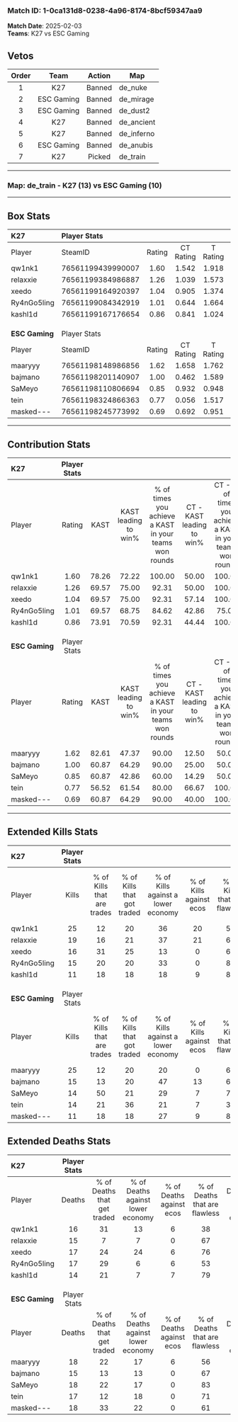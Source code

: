 ### Match ID: 1-0ca131d8-0238-4a96-8174-8bcf59347aa9  
**Match Date**: 2025-02-03  
**Teams**: K27 vs ESC Gaming  

## Vetos  

| Order | Team | Action | Map |
| :---: | :--: | :----: | --- |
| 1 | K27 | Banned | de_nuke |
| 2 | ESC Gaming | Banned | de_mirage |
| 3 | ESC Gaming | Banned | de_dust2 |
| 4 | K27 | Banned | de_ancient |
| 5 | K27 | Banned | de_inferno |
| 6 | ESC Gaming | Banned | de_anubis |
| 7 | K27 | Picked | de_train |

---  

### **Map**: de_train - K27 (13) vs ESC Gaming (10)  
---  

## Box Stats  

| **K27**        | Player Stats      |        |           |          |       |       |       |         |        |      |     |
| :- | :- | :-: | :-: | :-: | :-: | :-: | :-: | :-: | :-: | :-: | :-: |
| Player         | SteamID           | Rating | CT Rating | T Rating | KAST  |  ADR  | Kills | Assists | Deaths | K/D  | HS% |
| qw1nk1         | 76561199439990007 |  1.60  |   1.542   |  1.918   | 78.26 | 116.2 |  25   |    7    |   16   | 1.56 | 44  |
| relaxxie       | 76561199384986887 |  1.26  |   1.039   |  1.573   | 69.57 | 91.2  |  19   |    8    |   15   | 1.27 | 73  |
| xeedo          | 76561199164920397 |  1.04  |   0.905   |  1.374   | 69.57 | 74.5  |  16   |    5    |   17   | 0.94 | 50  |
| Ry4nGo5ling    | 76561199084342919 |  1.01  |   0.644   |  1.664   | 69.57 | 73.8  |  15   |    7    |   17   | 0.88 | 53  |
| kashl1d        | 76561199167176654 |  0.86  |   0.841   |  1.024   | 73.91 | 45.7  |  11   |    5    |   14   | 0.79 | 36  |
|                |                   |        |           |          |       |       |       |         |        |      |     |
|                |                   |        |           |          |       |       |       |         |        |      |     |
|                |                   |        |           |          |       |       |       |         |        |      |     |
| **ESC Gaming** | Player Stats      |        |           |          |       |       |       |         |        |      |     |
| Player         | SteamID           | Rating | CT Rating | T Rating | KAST  |  ADR  | Kills | Assists | Deaths | K/D  | HS% |
| maaryyy        | 76561198148986856 |  1.62  |   1.658   |  1.762   | 82.61 | 126.8 |  25   |    6    |   18   | 1.39 | 68  |
| bajmano        | 76561198201140907 |  1.00  |   0.462   |  1.589   | 60.87 | 75.5  |  15   |    9    |   15   | 1.00 | 66  |
| SaMeyo         | 76561198110806694 |  0.85  |   0.932   |  0.948   | 60.87 | 67.4  |  14   |    4    |   18   | 0.78 | 21  |
| tein           | 76561198324866363 |  0.77  |   0.056   |  1.517   | 56.52 | 50.4  |  14   |    1    |   17   | 0.82 | 64  |
| masked---      | 76561198245773992 |  0.69  |   0.692   |  0.951   | 60.87 | 47.2  |  11   |    8    |   18   | 0.61 | 27  |
---  

## Contribution Stats  

| **K27**        | Player Stats |       |                      |                                                        |                           |                                                             |                          |                                                            |
| :- | :-: | :-: | :-: | :-: | :-: | :-: | :-: | :-: |
| Player         |    Rating    | KAST  | KAST leading to win% | % of times you achieve a KAST in your teams won rounds | CT - KAST leading to win% | CT - % of times you achieve a KAST in your teams won rounds | T - KAST leading to win% | T - % of times you achieve a KAST in your teams won rounds |
| qw1nk1         |     1.60     | 78.26 |        72.22         |                         100.00                         |           50.00           |                           100.00                            |          90.00           |                           100.00                           |
| relaxxie       |     1.26     | 69.57 |        75.00         |                         92.31                          |           50.00           |                           100.00                            |          100.00          |                           88.89                            |
| xeedo          |     1.04     | 69.57 |        75.00         |                         92.31                          |           57.14           |                           100.00                            |          88.89           |                           88.89                            |
| Ry4nGo5ling    |     1.01     | 69.57 |        68.75         |                         84.62                          |           42.86           |                            75.00                            |          88.89           |                           88.89                            |
| kashl1d        |     0.86     | 73.91 |        70.59         |                         92.31                          |           44.44           |                           100.00                            |          100.00          |                           88.89                            |
|                |              |       |                      |                                                        |                           |                                                             |                          |                                                            |
|                |              |       |                      |                                                        |                           |                                                             |                          |                                                            |
|                |              |       |                      |                                                        |                           |                                                             |                          |                                                            |
| **ESC Gaming** | Player Stats |       |                      |                                                        |                           |                                                             |                          |                                                            |
| Player         |    Rating    | KAST  | KAST leading to win% | % of times you achieve a KAST in your teams won rounds | CT - KAST leading to win% | CT - % of times you achieve a KAST in your teams won rounds | T - KAST leading to win% | T - % of times you achieve a KAST in your teams won rounds |
| maaryyy        |     1.62     | 82.61 |        47.37         |                         90.00                          |           12.50           |                            50.00                            |          72.73           |                           100.00                           |
| bajmano        |     1.00     | 60.87 |        64.29         |                         90.00                          |           25.00           |                            50.00                            |          80.00           |                           100.00                           |
| SaMeyo         |     0.85     | 60.87 |        42.86         |                         60.00                          |           14.29           |                            50.00                            |          71.43           |                           62.50                            |
| tein           |     0.77     | 56.52 |        61.54         |                         80.00                          |           66.67           |                           100.00                            |          60.00           |                           75.00                            |
| masked---      |     0.69     | 60.87 |        64.29         |                         90.00                          |           40.00           |                           100.00                            |          77.78           |                           87.50                            |
---  

## Extended Kills Stats  

| **K27**        | Player Stats |                            |                            |                                    |                         |                              |                                 |                                       |                    |           |
| :- | :-: | :-: | :-: | :-: | :-: | :-: | :-: | :-: | :-: | :-: |
| Player         |    Kills     | % of Kills that are trades | % of Kills that got traded | % of Kills against a lower economy | % of Kills against ecos | % of Kills that are flawless | % of Kills that are close duels | % of Kills that are assisted by flash | Pistol Round Kills | AWP Kills |
| qw1nk1         |      25      |             12             |             20             |                 36                 |           20            |              56              |                0                |                   8                   |         0          |     2     |
| relaxxie       |      19      |             16             |             21             |                 37                 |           21            |              63              |                0                |                   5                   |         0          |     4     |
| xeedo          |      16      |             31             |             25             |                 13                 |            0            |              69              |                0                |                   6                   |         0          |     1     |
| Ry4nGo5ling    |      15      |             20             |             20             |                 33                 |            0            |              80              |               13                |                   0                   |         0          |     1     |
| kashl1d        |      11      |             18             |             18             |                 18                 |            9            |              82              |                0                |                   0                   |         4          |     2     |
|                |              |                            |                            |                                    |                         |                              |                                 |                                       |                    |           |
|                |              |                            |                            |                                    |                         |                              |                                 |                                       |                    |           |
|                |              |                            |                            |                                    |                         |                              |                                 |                                       |                    |           |
| **ESC Gaming** | Player Stats |                            |                            |                                    |                         |                              |                                 |                                       |                    |           |
| Player         |    Kills     | % of Kills that are trades | % of Kills that got traded | % of Kills against a lower economy | % of Kills against ecos | % of Kills that are flawless | % of Kills that are close duels | % of Kills that are assisted by flash | Pistol Round Kills | AWP Kills |
| maaryyy        |      25      |             12             |             20             |                 20                 |            0            |              60              |               12                |                  24                   |         0          |     0     |
| bajmano        |      15      |             13             |             20             |                 47                 |           13            |              67              |                0                |                   0                   |         0          |     0     |
| SaMeyo         |      14      |             50             |             21             |                 29                 |            7            |              71              |                7                |                   0                   |         11         |     0     |
| tein           |      14      |             21             |             36             |                 21                 |            7            |              36              |                0                |                   7                   |         0          |     1     |
| masked---      |      11      |             18             |             18             |                 27                 |            9            |              82              |                0                |                   0                   |         1          |     0     |
## Extended Deaths Stats  

| **K27**        | Player Stats |                             |                                   |                          |                               |                            |                           |               |
| :- | :-: | :-: | :-: | :-: | :-: | :-: | :-: | :-: |
| Player         |    Deaths    | % of Deaths that get traded | % of Deaths against lower economy | % of Deaths against ecos | % of Deaths that are flawless | % of Deaths that are close | % of Deaths while blinded | Deaths to AWP |
| qw1nk1         |      16      |             31              |                13                 |            6             |              38               |             6              |             0             |       2       |
| relaxxie       |      15      |              7              |                 7                 |            0             |              67               |             7              |             7             |       2       |
| xeedo          |      17      |             24              |                24                 |            6             |              76               |             6              |            12             |       4       |
| Ry4nGo5ling    |      17      |             29              |                 6                 |            6             |              53               |             6              |            18             |       3       |
| kashl1d        |      14      |             21              |                 7                 |            7             |              79               |             0              |             7             |       1       |
|                |              |                             |                                   |                          |                               |                            |                           |               |
|                |              |                             |                                   |                          |                               |                            |                           |               |
|                |              |                             |                                   |                          |                               |                            |                           |               |
| **ESC Gaming** | Player Stats |                             |                                   |                          |                               |                            |                           |               |
| Player         |    Deaths    | % of Deaths that get traded | % of Deaths against lower economy | % of Deaths against ecos | % of Deaths that are flawless | % of Deaths that are close | % of Deaths while blinded | Deaths to AWP |
| maaryyy        |      18      |             22              |                17                 |            6             |              56               |             11             |             6             |       1       |
| bajmano        |      15      |             13              |                13                 |            0             |              67               |             0              |             7             |       0       |
| SaMeyo         |      18      |             22              |                17                 |            0             |              83               |             0              |             0             |       2       |
| tein           |      17      |             12              |                18                 |            0             |              71               |             0              |             0             |       1       |
| masked---      |      18      |             33              |                22                 |            0             |              61               |             0              |            11             |       0       |
